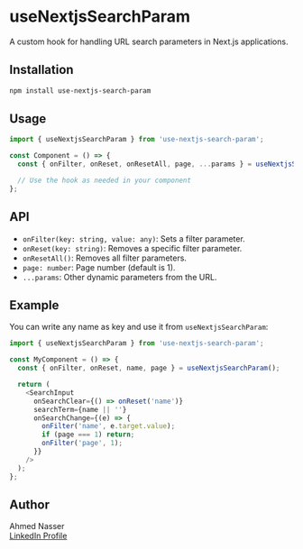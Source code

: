 # useNextjsSearchParam

A custom hook for handling URL search parameters in Next.js applications.

## Installation

```bash
npm install use-nextjs-search-param
```

## Usage

```typescript
import { useNextjsSearchParam } from 'use-nextjs-search-param';

const Component = () => {
  const { onFilter, onReset, onResetAll, page, ...params } = useNextjsSearchParam();

  // Use the hook as needed in your component
};
```

## API

- `onFilter(key: string, value: any)`: Sets a filter parameter.
- `onReset(key: string)`: Removes a specific filter parameter.
- `onResetAll()`: Removes all filter parameters.
- `page: number`: Page number (default is 1).
- `...params`: Other dynamic parameters from the URL.

## Example

You can write any name as key and use it from `useNextjsSearchParam`:

```typescript
import { useNextjsSearchParam } from 'use-nextjs-search-param';

const MyComponent = () => {
  const { onFilter, onReset, name, page } = useNextjsSearchParam();

  return (
    <SearchInput
      onSearchClear={() => onReset('name')}
      searchTerm={name || ''}
      onSearchChange={(e) => {
        onFilter('name', e.target.value);
        if (page === 1) return;
        onFilter('page', 1);
      }}
    />
  );
};
```

## Author

Ahmed Nasser  
[LinkedIn Profile](https://www.linkedin.com/in/ahmed-nasser-931490212/)